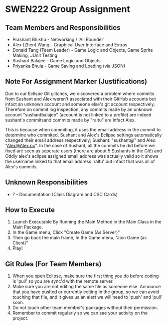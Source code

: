 # SWEN222 Group Assignment

## Team Members and Responsibilities
* Prashant Bhikhu - Networking / 'All Rounder'
* Alex (Zhen) Wang - Graphical User Interface and Extras
* Donald Tang (Team Leader) - Game Logic and Objects, Game Sprite Making, JUnit Testing
* Sushant Balajee - Game Logic and Objects
* Priyanka Bhula  - Game Saving and Loading (via JSON)

## Note For Assignment Marker (Justifications)
Due to our Eclispe Git glitches, we discovered a problem where commits from Sushant and Alex weren't associated with their GitHub accounts but infact an unknown account and someone else's git account respectively. Therefore on commit log inspection, any commits made by an unknown account "sushantbalajee" (account is not linked to a profile) are indeed sushant's commitsand commits made by "raltu" are infact Alex.

This is because when commiting, it uses the email address in the commit to determine who commited. Sushant and Alex's Eclipse settings automatically changed their email address respectively; Sushant: "sushant@<insert local ip here>" and Alex: "Alex@Alex.pc". In the case of Sushant, all the commits he did before we fixed are seen as seperate users (there are about 5 Sushants in the Git!) and Oddly alex's eclipse assigned email address was actually valid so it shows the username linked to that email address 'raltu' but infact that was all of Alex's commits.

## Unknown Responsibilities
* ? - Documentation (Class Diagram and CSC Cards)

## How to Execute
1. Launch Executable By Running the Main Method in the Main Class in the Main Package.
2. In the Game menu, Click "Create Game (As Server)"
3. Then go back the main frame, In the Game menu, "Join Game (as Client)"
4. Play!

## Git Rules (For Team Members)
1. When you open Eclipse, make sure the first thing you do before coding is 'pull' so you are sync'd with the remote server.
2. Make sure you are not editing the same file as someone else. Announce that you have pushed or currently editing in the group, so we can avoid touching that file, and it gives us an alert we will need to 'push' and 'pull' soon.
3. Do not touch other team member's packages without their permission. 
4. Remember to commit regularly so we can see your activity on the project. 
